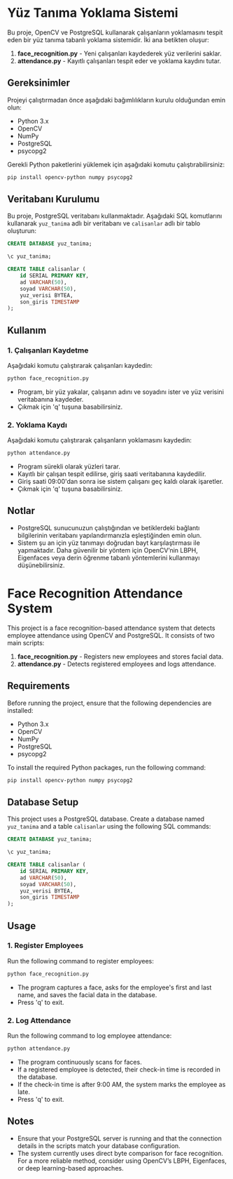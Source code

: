 # Yüz Tanıma Yoklama Sistemi                                                                                                                        

Bu proje, OpenCV ve PostgreSQL kullanarak çalışanların yoklamasını tespit eden bir yüz tanıma tabanlı yoklama sistemidir. İki ana betikten oluşur:

1. **face_recognition.py** - Yeni çalışanları kaydederek yüz verilerini saklar.
2. **attendance.py** - Kayıtlı çalışanları tespit eder ve yoklama kaydını tutar.

## Gereksinimler

Projeyi çalıştırmadan önce aşağıdaki bağımlılıkların kurulu olduğundan emin olun:

- Python 3.x
- OpenCV
- NumPy
- PostgreSQL
- psycopg2

Gerekli Python paketlerini yüklemek için aşağıdaki komutu çalıştırabilirsiniz:

```bash
pip install opencv-python numpy psycopg2
```

## Veritabanı Kurulumu

Bu proje, PostgreSQL veritabanı kullanmaktadır. Aşağıdaki SQL komutlarını kullanarak `yuz_tanima` adlı bir veritabanı ve `calisanlar` adlı bir tablo oluşturun:

```sql
CREATE DATABASE yuz_tanima;

\c yuz_tanima;

CREATE TABLE calisanlar (
    id SERIAL PRIMARY KEY,
    ad VARCHAR(50),
    soyad VARCHAR(50),
    yuz_verisi BYTEA,
    son_giris TIMESTAMP
);
```

## Kullanım

### 1. Çalışanları Kaydetme
Aşağıdaki komutu çalıştırarak çalışanları kaydedin:

```bash
python face_recognition.py
```

- Program, bir yüz yakalar, çalışanın adını ve soyadını ister ve yüz verisini veritabanına kaydeder.
- Çıkmak için 'q' tuşuna basabilirsiniz.

### 2. Yoklama Kaydı
Aşağıdaki komutu çalıştırarak çalışanların yoklamasını kaydedin:

```bash
python attendance.py
```

- Program sürekli olarak yüzleri tarar.
- Kayıtlı bir çalışan tespit edilirse, giriş saati veritabanına kaydedilir.
- Giriş saati 09:00'dan sonra ise sistem çalışanı geç kaldı olarak işaretler.
- Çıkmak için 'q' tuşuna basabilirsiniz.

## Notlar

- PostgreSQL sunucunuzun çalıştığından ve betiklerdeki bağlantı bilgilerinin veritabanı yapılandırmanızla eşleştiğinden emin olun.
- Sistem şu an için yüz tanımayı doğrudan bayt karşılaştırması ile yapmaktadır. Daha güvenilir bir yöntem için OpenCV’nin LBPH, Eigenfaces veya derin öğrenme tabanlı yöntemlerini kullanmayı düşünebilirsiniz.



# Face Recognition Attendance System

This project is a face recognition-based attendance system that detects employee attendance using OpenCV and PostgreSQL. It consists of two main scripts:

1. **face_recognition.py** - Registers new employees and stores facial data.
2. **attendance.py** - Detects registered employees and logs attendance.

## Requirements

Before running the project, ensure that the following dependencies are installed:

- Python 3.x
- OpenCV
- NumPy
- PostgreSQL
- psycopg2

To install the required Python packages, run the following command:

```bash
pip install opencv-python numpy psycopg2
```

## Database Setup

This project uses a PostgreSQL database. Create a database named `yuz_tanima` and a table `calisanlar` using the following SQL commands:

```sql
CREATE DATABASE yuz_tanima;

\c yuz_tanima;

CREATE TABLE calisanlar (
    id SERIAL PRIMARY KEY,
    ad VARCHAR(50),
    soyad VARCHAR(50),
    yuz_verisi BYTEA,
    son_giris TIMESTAMP
);
```

## Usage

### 1. Register Employees
Run the following command to register employees:

```bash
python face_recognition.py
```

- The program captures a face, asks for the employee's first and last name, and saves the facial data in the database.
- Press 'q' to exit.

### 2. Log Attendance
Run the following command to log employee attendance:

```bash
python attendance.py
```

- The program continuously scans for faces.
- If a registered employee is detected, their check-in time is recorded in the database.
- If the check-in time is after 9:00 AM, the system marks the employee as late.
- Press 'q' to exit.

## Notes

- Ensure that your PostgreSQL server is running and that the connection details in the scripts match your database configuration.
- The system currently uses direct byte comparison for face recognition. For a more reliable method, consider using OpenCV’s LBPH, Eigenfaces, or deep learning-based approaches.



